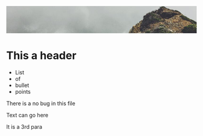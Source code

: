 ![banner](img/peak.jpg)

# This a header

- List
- of
- bullet
- points

<p> There is a no bug in this file</p>
<p> Text can go here</p>
<p>It is a 3rd para</p>
